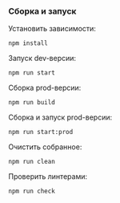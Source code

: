 ### Сборка и запуск

Установить зависимости:
```
npm install
```
Запуск dev-версии:
```
npm run start
```
Сборка prod-версии:
```
npm run build
```
Сборка и запуск prod-версии:
```
npm run start:prod
```
Очистить собранное:
```
npm run clean
```
Проверить линтерами:
```
npm run check
```